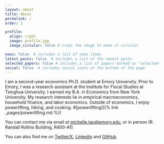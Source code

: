 ```yaml
---
layout: about
title: About
permalink: /
order: 1

profile:
  align: right
  image: profile.jpg
  image_circular: false # crops the image to make it circular

news: false  # includes a list of news items
latest_posts: false  # includes a list of the newest posts
selected_papers: false # includes a list of papers marked as "selected={true}"
social: false  # includes social icons at the bottom of the page
---
```


I am a second-year economics Ph.D. student at Emory University. Prior to Emory, I was a research assistant at the Institute for Fiscal Studies at Tsinghua University. I earned my B.A. in Economics from New York University. My research interests lie in empirical macroeconomics, household finance, and labor economics. Outside of economics, I enjoy powerlifting, hiking, and cooking. 
#[powerlifting]({% link _pages/powerlifting.md %})

You can contact me via email at [michelle.tao@emory.edu](michelle.tao@emory.edu), or in person (R. Randall Rollins Building, R400-A1). 

You can also find me on [Twitter/X](https://twitter.com/TaoMichelle), [Linkedin](https://www.linkedin.com/in/michellejtao/) and [GitHub](https://github.com/michellejtao).
